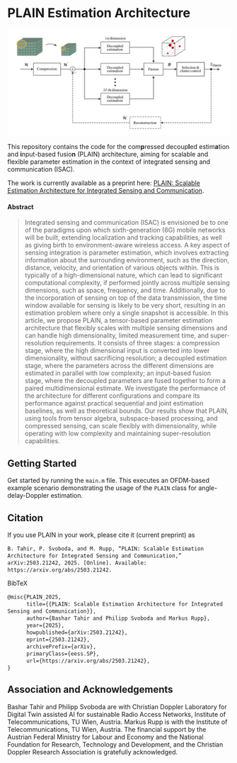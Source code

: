 # PLAIN Estimation Architecture
![alt text](PLAIN.png)

This repository contains the code for the com**p**ressed decoup**l**ed estim**a**tion and **i**nput-based fusio**n** (PLAIN) architecture, aiming for scalable and flexible parameter estimation in the context of integrated sensing and communication (ISAC). 

The work is currently available as a preprint here: [PLAIN: Scalable Estimation Architecture for Integrated Sensing and Communication](https://arxiv.org/abs/2503.21242).

#### Abstract
> Integrated sensing and communication (ISAC) is envisioned be to one of the paradigms upon which sixth-generation (6G) mobile networks will be built, extending localization and tracking capabilities, as well as giving birth to environment-aware wireless access. A key aspect of sensing integration is parameter estimation, which involves extracting information about the surrounding environment, such as the direction, distance, velocity, and orientation of various objects within. This is typically of a high-dimensional nature, which can lead to significant computational complexity, if performed jointly across multiple sensing dimensions, such as space, frequency, and time. Additionally, due to the incorporation of sensing on top of the data transmission, the time window available for sensing is likely to be very short, resulting in an estimation problem where only a single snapshot is accessible. In this article, we propose PLAIN, a tensor-based parameter estimation architecture that flexibly scales with multiple sensing dimensions and can handle high dimensionality, limited measurement time, and super-resolution requirements. It consists of three stages: a compression stage, where the high dimensional input is converted into lower dimensionality, without sacrificing resolution; a decoupled estimation stage, where the parameters across the different dimensions are estimated in parallel with low complexity; an input-based fusion stage, where the decoupled parameters are fused together to form a paired multidimensional estimate. We investigate the performance of the architecture for different configurations and compare its performance against practical sequential and joint estimation baselines, as well as theoretical bounds. Our results show that PLAIN, using tools from tensor algebra, subspace-based processing, and compressed sensing, can scale flexibly with dimensionality, while operating with low complexity and maintaining super-resolution capabilities.

## Getting Started
Get started by running the ```main.m``` file. This executes an OFDM-based example scenario demonstrating the usage of the ```PLAIN``` class for angle-delay-Doppler estimation.

## Citation
If you use PLAIN in your work, please cite it (current preprint) as
```
B. Tahir, P. Svoboda, and M. Rupp, “PLAIN: Scalable Estimation Architecture for Integrated Sensing and Communication,” arXiv:2503.21242, 2025. [Online]. Available: https://arxiv.org/abs/2503.21242.
```
BibTeX
```
@misc{PLAIN_2025,
      title={{PLAIN: Scalable Estimation Architecture for Integrated Sensing and Communication}}, 
      author={Bashar Tahir and Philipp Svoboda and Markus Rupp},
      year={2025},
      howpublished={arXiv:2503.21242},
      eprint={2503.21242},
      archivePrefix={arXiv},
      primaryClass={eess.SP},
      url={https://arxiv.org/abs/2503.21242}, 
}
```
## Association and Acknowledgements
Bashar Tahir and Philipp Svoboda are with Christian Doppler Laboratory for Digital Twin assisted AI for sustainable Radio Access Networks, Institute of Telecommunications, TU Wien, Austria. Markus Rupp is with the Institute of Telecommunications, TU Wien, Austria. The financial support by the Austrian Federal Ministry for Labour and Economy and the National Foundation for Research, Technology and Development, and the Christian Doppler Research Association is gratefully acknowledged.
